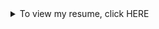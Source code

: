 <details>
  <summary>To view my resume, click HERE</summary>
  
# Henry Dahl

### Education

Renaissance High School (2015-2018)
GPA 3.5, graduated with and Associates of Arts

Brigham Young University - Idaho (2021 - Current)
Bacholors in Public Policy and Administration
Minor in Data Science
Certificate in Leadership and Business

***

### Work Experience

> 1. Hugo's Deli - Sandwich Builder 2017-2018
> 2. The Church of Jesus Chrsot of Latter-Day Saints - Missionary for the Canada Halifax and Montreal Mission 2018-2020
> 2a. During which I learned to advertise on Facebook, Instagram, and Twitter
> 3. Deseret Industries - Sales Floor Representative January-April 2021
> 4. Moxie Pest Control - Salesmen May-August 2021 & 2022
> 4a. Focused on integrity, making and keeping committments, hard work, and sales skills
> 5. For the Strength of Youth - Youth councilor June - August 2022
> 5a. Lead and teach young adults
> 6. Pizza Hut - Delivery Man and Constumer Service Representative September 2022-Current


### Skills

> 1. Python, SQL, and Rstudio programing languge experience
> 2. Leadership delegation and people management
> 3. Writing
> 4. Socializing and getting to know people
> 5. Loyal, enthusiastic, committed, and hard working
> 6. Social media advertising (Facebook, Instagram, and Twitter)

### Hobbies

> 1. Photography (film and digital)
> 2. Rock Climbing
> 3. Being in nature (camping, fishing, hiking, etc.)
> 4. Socializing and getting to know people
> 5. Longboarding/skim boarding
> 6. Podcasting (called 'Second Impressions')
> 7. Reading/audiobooks

### Contact

Email: henryjdahl@gamil.com
Phone: (208)809-9166
linked-in: Henry Dahl 
